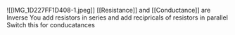 ![[IMG_1D227FF1D408-1.jpeg]]
[[Resistance]] and [[Conductance]] are Inverse
You add resistors in series and add recipricals of resistors in parallel
Switch this for conducatances